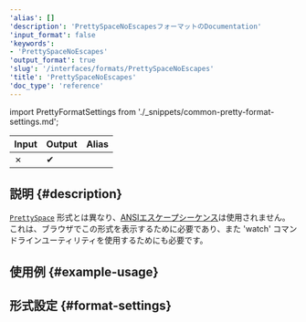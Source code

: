 ```yaml
---
'alias': []
'description': 'PrettySpaceNoEscapesフォーマットのDocumentation'
'input_format': false
'keywords':
- 'PrettySpaceNoEscapes'
'output_format': true
'slug': '/interfaces/formats/PrettySpaceNoEscapes'
'title': 'PrettySpaceNoEscapes'
'doc_type': 'reference'
---
```


import PrettyFormatSettings from './_snippets/common-pretty-format-settings.md';

| Input | Output  | Alias |
|-------|---------|-------|
| ✗     | ✔       |       |

## 説明 {#description}

[`PrettySpace`](./PrettySpace.md) 形式とは異なり、[ANSIエスケープシーケンス](http://en.wikipedia.org/wiki/ANSI_escape_code)は使用されません。 
これは、ブラウザでこの形式を表示するために必要であり、また 'watch' コマンドラインユーティリティを使用するためにも必要です。

## 使用例 {#example-usage}

## 形式設定 {#format-settings}

<PrettyFormatSettings/>
